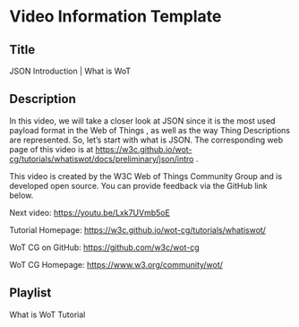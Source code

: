 # Video Information Template

## Title

JSON Introduction | What is WoT

## Description

In this video, we will take a closer look at JSON since it is the most used payload format in the Web of Things , as well as the way Thing Descriptions are represented. So, let’s start with what is JSON.
The corresponding web page of this video is at https://w3c.github.io/wot-cg/tutorials/whatiswot/docs/preliminary/json/intro .

This video is created by the W3C Web of Things Community Group and is developed open source. You can provide feedback via the GitHub link below.

Next video: https://youtu.be/Lxk7UVmb5oE

Tutorial Homepage: https://w3c.github.io/wot-cg/tutorials/whatiswot/

WoT CG on GitHub: https://github.com/w3c/wot-cg

WoT CG Homepage: https://www.w3.org/community/wot/

## Playlist

What is WoT Tutorial